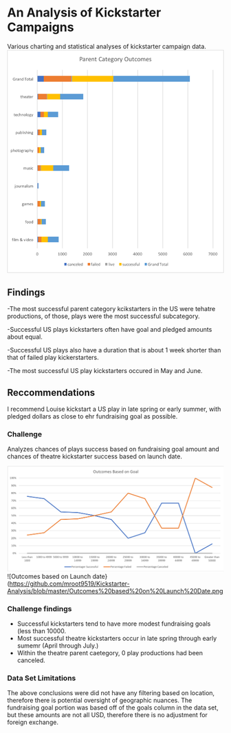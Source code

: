 # An Analysis of Kickstarter Campaigns
Various charting and statistical analyses of kickstarter campaign data.
![Parent Categories Outcomes](https://github.com/mroot9519/Kickstarter-Analysis/blob/master/Chart%201.png)
## Findings
-The most successful parent category kcikstarters in the US were tehatre productions, of those, plays were the most successful subcategory.

-Successful US plays kickstarters often have goal and pledged amounts about equal.

-Successful US plays also have a duration that is about 1 week shorter than that of failed play kickerstarters.

-The most successful US play kickstarters occured in May and June.

## Reccommendations
I recommend Louise kickstart a US play in late spring or early summer, with pledged dollars as close to ehr fundraising goal as possible. 

### Challenge
Analyzes chances of plays success based on fundraising goal amount and chances of theatre kickstarter success based on launch date.

![Outcomes absed on Goal](https://github.com/mroot9519/Kickstarter-Analysis/blob/master/Outcome%20based%20on%20Goal%20-%20Challenge%201.png)
![Outcomes based on Launch date}(https://github.com/mroot9519/Kickstarter-Analysis/blob/master/Outcomes%20based%20on%20Launch%20Date.png

### Challenge findings
- Successful kickstarters tend to have more modest fundraising goals (less than 10000.
- Most successful theatre kickstarters occur in late spring through early sumemr (April through July.)
- Within the theatre parent caetegory, 0 play productions had been canceled.

### Data Set Limitations
The above conclusions were did not have any filtering based on location, therefore there is potential oversight of geographic nuances. The fundraising goal portion was based off of the goals column in the data set, but these amounts are not all USD, therefore there is no adjustment for foreign exchange.
